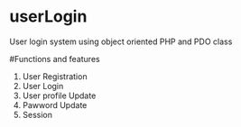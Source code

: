 # userLogin
User login system using object oriented PHP and PDO class

#Functions and features
1. User Registration
2. User Login
3. User profile Update
5. Pawword Update
6. Session
